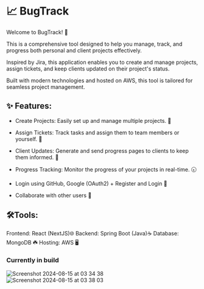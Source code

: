 # 📈 BugTrack
Welcome to BugTrack! 🚀

This is a comprehensive tool designed to help you manage, track, and progress both personal and client projects effectively. 

Inspired by Jira, this application enables you to create and manage projects, assign tickets, and keep clients updated on their project's status. 

Built with modern technologies and hosted on AWS, this tool is tailored for seamless project management.


## ✨ Features:

- Create Projects: Easily set up and manage multiple projects. 🔋

- Assign Tickets: Track tasks and assign them to team members or yourself. 🎫

- Client Updates: Generate and send progress pages to clients to keep them informed. 👥

- Progress Tracking: Monitor the progress of your projects in real-time. 🕣

- Login using GitHub, Google (OAuth2) + Register and Login 🔐

- Collaborate with other users 🤝

##  🛠️Tools:
Frontend: React (NextJS)🌐
Backend: Spring Boot (Java)☕️
Database: MongoDB ☘️
Hosting: AWS 🖥️


### Currently in build


![Screenshot 2024-08-15 at 03 34 38](https://github.com/user-attachments/assets/7eec6424-9405-40c5-a610-744fdfb9e9fd)
![Screenshot 2024-08-15 at 03 38 03](https://github.com/user-attachments/assets/279a28c9-00f1-490d-9189-1f3c5ec3dbb2)
